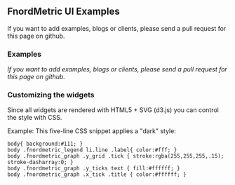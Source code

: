 FnordMetric UI Examples
-----------------------

If you want to add examples, blogs or clients, please send a pull
request for this page on github.


### Examples

_If you want to add examples, blogs or clients, please send a pull request for this page on github._


<!-- here be dragons: how to implement custom date / time controls -->


### Customizing the widgets

Since all widgets are rendered with HTML5 + SVG (d3.js) you can control
the style with CSS.

Example: This five-line CSS snippet applies a "dark" style:

    body{ background:#111; }
    body .fnordmetric_legend li.line .label{ color:#fff; }
    body .fnordmetric_graph .y_grid .tick { stroke:rgba(255,255,255,.15); stroke-dasharray:0; }
    body .fnordmetric_graph .y_ticks text { fill:#ffffff; }
    body .fnordmetric_graph .x_tick .title { color:#ffffff; }
